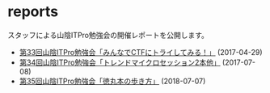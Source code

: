 # reports

スタッフによる山陰ITPro勉強会の開催レポートを公開します。

* [第33回山陰ITPro勉強会「みんなでCTFにトライしてみる！」](reports/2017/sitw-33/README.md) (2017-04-29)
* [第34回山陰ITPro勉強会「トレンドマイクロセッション2本他」](reports/2017/sitw-34/README.md) (2017-07-08)
* [第35回山陰ITPro勉強会「徳丸本の歩き方」](reports/2018/sitw-35/README.md) (2018-07-07)